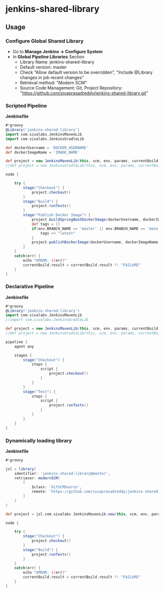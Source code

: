 # jenkins-shared-library

## Usage

### Configure Global Shared Library

* Go to **Manage Jenkins -> Configure System**
* In **Global Pipeline Libraries** Section
    * Library Name: jenkins-shared-library
    * Default version: master
    * Check "Allow default version to be overridden", "Include @Library changes in job recent changes"
    * Retrieval method: "Modern SCM"
    * Source Code Management: Git, Project Repository: "https://github.com/sivaprasadreddy/jenkins-shared-library.git"
    
### Scripted Pipeline

**Jenkinsfile**

```groovy
#!groovy
@Library('jenkins-shared-library')
import com.sivalabs.JenkinsMavenLib
import com.sivalabs.JenkinsGradleLib

def dockerUsername = 'DOCKER_USERNAME'
def dockerImageName = 'IMAGE_NAME'

def project = new JenkinsMavenLib(this, scm, env, params, currentBuild)
//def project = new JenkinsGradleLib(this, scm, env, params, currentBuild)

node {

    try {
        stage("Checkout") {
            project.checkout()
        }
        stage("Build") {
            project.runTests()
        }
        stage("Publish Docker Image") {
            project.buildSpringBootDockerImage(dockerUsername, dockerImageName)
            def tags = []
            if(env.BRANCH_NAME == 'master' || env.BRANCH_NAME == 'main') {
                tags << "latest"
            }
            project.publishDockerImage(dockerUsername, dockerImageName, tags)
        }
    }
    catch(err) {
        echo "ERROR: ${err}"
        currentBuild.result = currentBuild.result ?: "FAILURE"
    }
}
```

### Declarative Pipeline

**Jenkinsfile**

```groovy
#!groovy
@Library('jenkins-shared-library')
import com.sivalabs.JenkinsMavenLib
//import com.sivalabs.JenkinsGradleLib

def project = new JenkinsMavenLib(this, scm, env, params, currentBuild)
//def project = new JenkinsGradleLib(this, scm, env, params, currentBuild)

pipeline {
    agent any

    stages {
        stage("Checkout") {
            steps {
                script {
                    project.checkout()
                }
            }
        }
        stage("Test") {
            steps {
                script {
                    project.runTests()
                }
            }
        }
    }
}
```

### Dynamically loading library

**Jenkinsfile**

```groovy
#!groovy

jsl = library(
    identifier: 'jenkins-shared-library@master',
    retriever: modernSCM(
        [
            $class: 'GitSCMSource',
            remote: 'https://github.com/sivaprasadreddy/jenkins-shared-library.git'
        ]
    )
)

def project = jsl.com.sivalabs JenkinsMavenLib.new(this, scm, env, params, currentBuild)

node {

    try {
        stage("Checkout") {
            project.checkout()
        }
        stage("Build") {
            project.runTests()
        }
    }
    catch(err) {
        echo "ERROR: ${err}"
        currentBuild.result = currentBuild.result ?: "FAILURE"
    }
}
```
